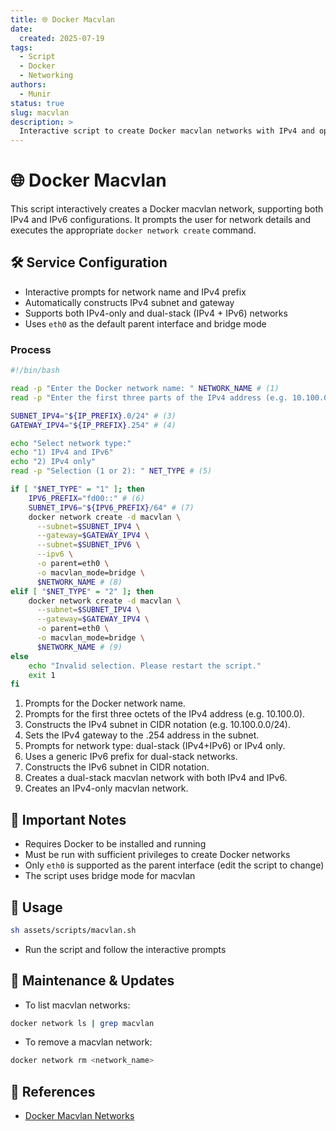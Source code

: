 ```yaml
---
title: 🌐 Docker Macvlan
date:
  created: 2025-07-19
tags:
  - Script
  - Docker
  - Networking
authors:
  - Munir
status: true
slug: macvlan
description: >
  Interactive script to create Docker macvlan networks with IPv4 and optional IPv6 support.
---
```


# 🌐 Docker Macvlan

This script interactively creates a Docker macvlan network, supporting both IPv4 and IPv6 configurations. It prompts the user for network details and executes the appropriate `docker network create` command.

<!-- more -->

## 🛠️ Service Configuration

- Interactive prompts for network name and IPv4 prefix
- Automatically constructs IPv4 subnet and gateway
- Supports both IPv4-only and dual-stack (IPv4 + IPv6) networks
- Uses `eth0` as the default parent interface and bridge mode

### Process

```sh linenums="1" title="macvlan.sh"
#!/bin/bash

read -p "Enter the Docker network name: " NETWORK_NAME # (1)
read -p "Enter the first three parts of the IPv4 address (e.g. 10.100.0): " IP_PREFIX # (2)

SUBNET_IPV4="${IP_PREFIX}.0/24" # (3)
GATEWAY_IPV4="${IP_PREFIX}.254" # (4)

echo "Select network type:"
echo "1) IPv4 and IPv6"
echo "2) IPv4 only"
read -p "Selection (1 or 2): " NET_TYPE # (5)

if [ "$NET_TYPE" = "1" ]; then
    IPV6_PREFIX="fd00::" # (6)
    SUBNET_IPV6="${IPV6_PREFIX}/64" # (7)
    docker network create -d macvlan \
      --subnet=$SUBNET_IPV4 \
      --gateway=$GATEWAY_IPV4 \
      --subnet=$SUBNET_IPV6 \
      --ipv6 \
      -o parent=eth0 \
      -o macvlan_mode=bridge \
      $NETWORK_NAME # (8)
elif [ "$NET_TYPE" = "2" ]; then
    docker network create -d macvlan \
      --subnet=$SUBNET_IPV4 \
      --gateway=$GATEWAY_IPV4 \
      -o parent=eth0 \
      -o macvlan_mode=bridge \
      $NETWORK_NAME # (9)
else
    echo "Invalid selection. Please restart the script."
    exit 1
fi
```

1. Prompts for the Docker network name.
2. Prompts for the first three octets of the IPv4 address (e.g. 10.100.0).
3. Constructs the IPv4 subnet in CIDR notation (e.g. 10.100.0.0/24).
4. Sets the IPv4 gateway to the .254 address in the subnet.
5. Prompts for network type: dual-stack (IPv4+IPv6) or IPv4 only.
6. Uses a generic IPv6 prefix for dual-stack networks.
7. Constructs the IPv6 subnet in CIDR notation.
8. Creates a dual-stack macvlan network with both IPv4 and IPv6.
9. Creates an IPv4-only macvlan network.

## 🔐 Important Notes

- Requires Docker to be installed and running
- Must be run with sufficient privileges to create Docker networks
- Only `eth0` is supported as the parent interface (edit the script to change)
- The script uses bridge mode for macvlan

## 🚀 Usage

```bash
sh assets/scripts/macvlan.sh
```

- Run the script and follow the interactive prompts

## 🔄 Maintenance & Updates

- To list macvlan networks:
```bash
docker network ls | grep macvlan
```
- To remove a macvlan network:
```bash
docker network rm <network_name>
```

## 🔗 References

- [Docker Macvlan Networks](https://docs.docker.com/network/macvlan/) 

